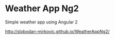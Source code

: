 # Weather App Ng2
Simple weather app using Angular 2

http://slobodan-mirkovic.github.io/WeatherAppNg2/

